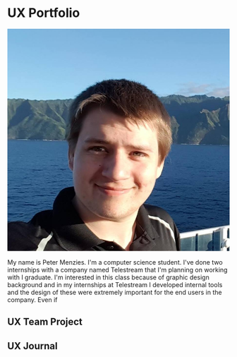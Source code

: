 # UX Portfolio

![Picture of Peter Menzies with short brown hair and Hawaii behind](https://github.com/UsabilityEngineering/uxportfolio-PJMenzies/blob/master/assets/16114624_649188098594244_1056853292021369709_n.jpg)

My name is Peter Menzies. I'm a computer science student. I've done two internships with a company named Telestream that I'm planning on working with I graduate. I'm interested in this class because of graphic design background and in my internships at Telestream I developed internal tools and the design of these were extremely important for the end users in the company. Even if 

## UX Team Project


## UX Journal

